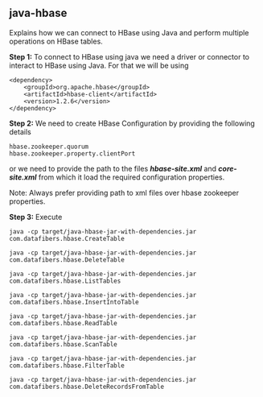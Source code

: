 ## java-hbase

Explains how we can connect to HBase using Java and perform multiple operations on HBase tables.

**Step 1:** To connect to HBase using java we need a driver or connector to interact to HBase using Java. For that we will be using 

	<dependency>
		<groupId>org.apache.hbase</groupId>
		<artifactId>hbase-client</artifactId>
		<version>1.2.6</version>
	</dependency>

**Step 2:** We need to create HBase Configuration by providing the following details

	hbase.zookeeper.quorum
	hbase.zookeeper.property.clientPort
	
or we need to provide the path to the files **_hbase-site.xml_** and **_core-site.xml_** from which it load the required configuration properties.

Note: Always prefer providing path to xml files over hbase zookeeper properties.

**Step 3:** Execute

	java -cp target/java-hbase-jar-with-dependencies.jar com.datafibers.hbase.CreateTable
	
	java -cp target/java-hbase-jar-with-dependencies.jar com.datafibers.hbase.DeleteTable
	
	java -cp target/java-hbase-jar-with-dependencies.jar com.datafibers.hbase.ListTables
	
	java -cp target/java-hbase-jar-with-dependencies.jar com.datafibers.hbase.InsertIntoTable
	
	java -cp target/java-hbase-jar-with-dependencies.jar com.datafibers.hbase.ReadTable
	
	java -cp target/java-hbase-jar-with-dependencies.jar com.datafibers.hbase.ScanTable
	
	java -cp target/java-hbase-jar-with-dependencies.jar com.datafibers.hbase.FilterTable
	
	java -cp target/java-hbase-jar-with-dependencies.jar com.datafibers.hbase.DeleteRecordsFromTable

